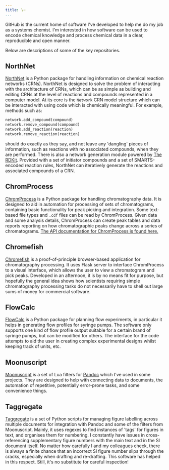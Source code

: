 ```yaml
---
title: \~
...
```


GitHub is the current home of software I've developed to help me do my job as a systems chemist. I'm interested in how software can be used to encode chemical knowledge and process chemical data in a clear, reproducible and open manner.

Below are descriptions of some of the key repositories.

## NorthNet

[NorthNet](https://github.com/Will-Robin/NorthNet) is a Python package for handling information on chemical reaction networks (CRNs). NorthNet is designed to solve the problem of interacting with the architecture of CRNs, which can be as simple as building and editing CRNs at the level of reactions and compounds represented in a computer model. At its core is the `Network` CRN model structure which can be interacted with using code which is chemically meaningful. For example, methods such as:

```python
network.add_compound(compound)
network.remove_compound(compound)
network.add_reaction(reaction)
network.remove_reaction(reaction)
```
should do exactly as they say, and not leave any 'dangling' pieces of information, such as reactions with no associated compounds, when they are performed. There is also a network generation module powered by [The RDKit](https://www.rdkit.org). Provided with a set of initiator compounds and a set of SMARTS-encoded reaction rules, NorthNet can iteratively generate the reactions and associated compounds of a CRN.

## ChromProcess

[ChromProcess](https://github.com/Will-Robin/ChromProcess) is a Python package for handling chromatography data. It is designed to aid in automation for processing of sets of chromatograms, containing basic functionality for peak picking and integration. Some text-based file types and `.cdf` files can be read by ChromProcess. Given data and some analysis details, ChromProcess can create peak tables and data reports reporting on how chromatographic peaks change across a series of chromatograms. [The API documentation for ChromProcess is found here.](https://will-robin.github.io/ChromProcess/index.html)

## Chromefish

[Chromefish](https://github.com/Will-Robin/Chromefish) is a proof-of-principle browser-based application for chromatography processing. It uses Flask server to interface ChromProcess to a visual interface, which allows the user to view a chromatogram and pick peaks. Developed in an afternoon, it is by no means fit for purpose, but hopefully the general idea shows how scientists requiring simple chromatography processing tasks do not necessarily have to shell out large sums of money for commercial software.

## FlowCalc

[FlowCalc](https://github.com/Will-Robin/FlowCalc) is a Python package for planning flow experiments, in particular it helps in generating flow profiles for syringe pumps. The software only supports one kind of flow profile output suitable for a certain brand of syringe pumps, but can be modified for others. The interface for the code attempts to aid the user in creating complex experimental designs whilst keeping track of units, etc.

## Moonuscript

[Moonuscript](https://github.com/Will-Robin/moonuscript) is a set of Lua filters for [Pandoc](https://pandoc.org) which I've used in some projects. They are designed to help with connecting data to documents, the automation of repetitive, potentially error-prone tasks, and some convenience things.

## Taggregate

[Taggregate](https://github.com/Will-Robin/Taggregate) is a set of Python scripts for managing figure labelling across multiple documents for integration with Pandoc and some of the filters from Moonuscript. Mainly, it uses regexes to find instances of 'tags' for figures in text, and organises them for numbering. I constantly have issues in cross-referencing supplementary figure numbers with the main text and in the SI document itself. No matter how carefully I and my colleagues check, there is always a finite chance that an incorrect SI figure number slips through the cracks, especially when drafting and re-drafting. This software has helped in this respect. Still, it's no substitute for careful inspection!
